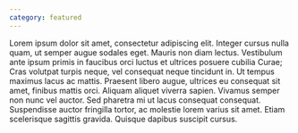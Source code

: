 ```yaml
---
category: featured
---
```


<p>Lorem ipsum dolor sit amet, consectetur adipiscing elit. Integer cursus nulla
  quam, ut semper augue sodales eget. Mauris non diam lectus. Vestibulum ante
  ipsum primis in faucibus orci luctus et ultrices posuere cubilia Curae; Cras
  volutpat turpis neque, vel consequat neque tincidunt in. Ut tempus maximus
  lacus ac mattis. Praesent libero augue, ultrices eu consequat sit amet,
  finibus mattis orci. Aliquam aliquet viverra sapien. Vivamus semper non nunc
  vel auctor. Sed pharetra mi ut lacus consequat consequat. Suspendisse auctor
  fringilla tortor, ac molestie lorem varius sit amet. Etiam scelerisque
  sagittis gravida. Quisque dapibus suscipit cursus. </p>